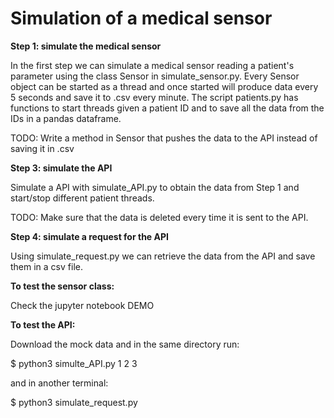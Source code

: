 
# Simulation of a medical sensor

__Step 1: simulate the medical sensor__

In the first step we can simulate a medical sensor reading a patient's parameter using the class Sensor in simulate_sensor.py. Every Sensor object can be started as a thread and once started will produce data every 5 seconds and save it to .csv every minute. 
The script patients.py has functions to start threads given a patient ID and to save all the data from the IDs in a pandas dataframe.

TODO: Write a method in Sensor that pushes the data to the API instead of saving it in .csv


__Step 3: simulate the API__

Simulate a API with simulate_API.py to obtain the data from Step 1 and start/stop different patient threads.

TODO: Make sure that the data is deleted every time it is sent to the API.


__Step 4: simulate a request for the API__

Using simulate_request.py we can retrieve the data from the API and save them in a csv file.

__To test the sensor class:__

Check the jupyter notebook DEMO

__To test the API:__

Download the mock data and in the same directory run:

$ python3 simulte_API.py 1 2 3

and in another terminal:

$ python3 simulate_request.py
